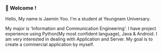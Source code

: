 ### 👋 Welcome !
Hello, My name is Jaemin Yoo. I'm a student at Yeungnam Universary.

My major is 'Information and Communication Engineering'.
I have project experience using Python(My most confident language), Java & Android.
I am very interested in dealing with Application and Server.
My goal is to create a commercial application by myself.
